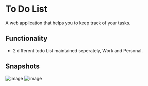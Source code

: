 # To Do List
A web application that helps you to keep track of your tasks.

## Functionality
* 2 different todo List maintained seperately, Work and Personal.

## Snapshots

![image](https://user-images.githubusercontent.com/72505269/157695528-a952529f-4fb4-4d5a-b478-ee7545873468.png)
![image](https://user-images.githubusercontent.com/72505269/157695852-1c98a6dd-db5d-4d5d-ba6b-585f22214c59.png)

